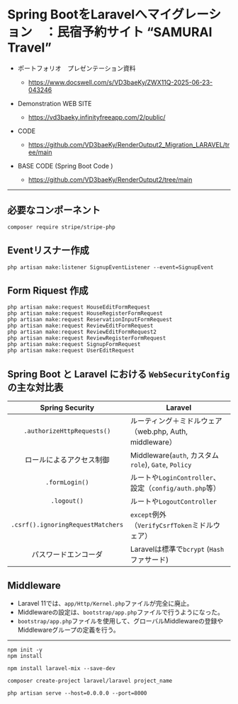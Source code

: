 # Spring BootをLaravelへマイグレーション　：民宿予約サイト “SAMURAI Travel”
* ポートフォリオ　プレゼンテーション資料
    - https://www.docswell.com/s/VD3baeKy/ZWX11Q-2025-06-23-043246

* Demonstration WEB SITE
    - https://vd3baeky.infinityfreeapp.com/2/public/ 

* CODE
    - https://github.com/VD3baeKy/RenderOutput2_Migration_LARAVEL/tree/main 

* BASE CODE (Spring Boot Code )
    - https://github.com/VD3baeKy/RenderOutput2/tree/main 
  
 

---
## 必要なコンポーネント
```
composer require stripe/stripe-php
```

## Eventリスナー作成
```
php artisan make:listener SignupEventListener --event=SignupEvent
```
## Form Riquest 作成
```
php artisan make:request HouseEditFormRequest
php artisan make:request HouseRegisterFormRequest
php artisan make:request ReservationInputFormRequest
php artisan make:request ReviewEditFormRequest
php artisan make:request ReviewEditFormRequest2
php artisan make:request ReviewRegisterFormRequest
php artisan make:request SignupFormRequest
php artisan make:request UserEditRequest
```

## Spring Boot と Laravel における ```WebSecurityConfig``` の主な対比表
|Spring Security|Laravel|
|:---:|---|
|```.authorizeHttpRequests()```|ルーティング＋ミドルウェア（web.php, Auth, middleware）
|ロールによるアクセス制御|Middleware(```auth```, カスタム```role```), ```Gate```, ```Policy```|
|```.formLogin()```|ルートや```LoginController```、設定（```config/auth.php```等）|
|```.logout()```|ルートや```LogoutController```|
|```.csrf().ignoringRequestMatchers```|```except```例外（```VerifyCsrfToken```ミドルウェア）|
|パスワードエンコーダ|Laravelは標準で```bcrypt``` (```Hash```ファサード)| 

## Middleware
* Laravel 11では、```app/Http/Kernel.php```ファイルが完全に廃止。
* Middlewareの設定は、```bootstrap/app.php```ファイルで行うようになった。
* ```bootstrap/app.php```ファイルを使用して、グローバルMiddlewareの登録やMiddlewareグループの定義を行う。
---

```
npm init -y
npm install

npm install laravel-mix --save-dev

composer create-project laravel/laravel project_name

php artisan serve --host=0.0.0.0 --port=8000

```

